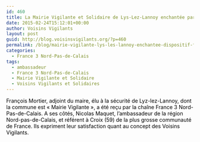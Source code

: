 ```yaml
---
id: 460
title: La Mairie Vigilante et Solidaire de Lys-Lez-Lannoy enchantée par le dispositif sur France 3 Nord-Pas-De-Calais
date: 2015-02-24T15:12:01+00:00
author: Voisins Vigilants
layout: post
guid: http://blog.voisinsvigilants.org/?p=460
permalink: /blog/mairie-vigilante-lys-les-lannoy-enchantee-dispositif-france-3-nord-pas-calais/
categories:
  - France 3 Nord-Pas-de-Calais
tags:
  - ambassadeur
  - France 3 Nord-Pas-de-Calais
  - Mairie Vigilante et Solidaire
  - Voisins Vigilants et Solidaires
---
```

<span style="color: #000000;">François Mortier, adjoint du maire, élu à la sécurité de Lyz-lez-Lannoy, dont la commune est « Mairie Vigilante », a été reçu par la chaîne France 3 Nord-Pas-de-Calais. A ses côtés, Nicolas Maquet, l’ambassadeur de la région Nord-pas-de-Calais, et référent à Croix (59) de la plus grosse communauté de France. Ils expriment leur satisfaction quant au concept des Voisins Vigilants.</span>
